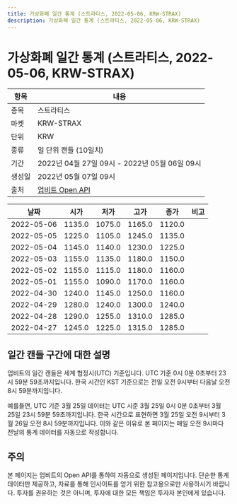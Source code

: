```yaml
---
title: 가상화폐 일간 통계 (스트라티스, 2022-05-06, KRW-STRAX)
description: 가상화폐 일간 통계 (스트라티스, 2022-05-06, KRW-STRAX)
---
```



가상화폐 일간 통계 (스트라티스, 2022-05-06, KRW-STRAX)
===

|항목|내용|
|--|--|
|종목|스트라티스|
|마켓|KRW-STRAX|
|단위|KRW|
|종류|일 단위 캔들 (10일치)|
|기간|2022년 04월 27일 09시 - 2022년 05월 06일 09시|
|생성일|2022년 05월 07일 09시|
|출처|[업비트 Open API](https://docs.upbit.com)|


|날짜|시가|저가|고가|종가|비고|
|--|--|--|--|--|--|
|2022-05-06|1135.0|1075.0|1165.0|1120.0|    |
|2022-05-05|1225.0|1105.0|1245.0|1135.0|    |
|2022-05-04|1145.0|1140.0|1230.0|1225.0|    |
|2022-05-03|1155.0|1135.0|1180.0|1150.0|    |
|2022-05-02|1155.0|1115.0|1180.0|1160.0|    |
|2022-05-01|1155.0|1090.0|1170.0|1160.0|    |
|2022-04-30|1240.0|1145.0|1250.0|1160.0|    |
|2022-04-29|1280.0|1240.0|1300.0|1240.0|    |
|2022-04-28|1290.0|1255.0|1310.0|1285.0|    |
|2022-04-27|1245.0|1225.0|1315.0|1285.0|    |


일간 캔들 구간에 대한 설명
---


업비트의 일간 캔들은 세계 협정시(UTC) 기준입니다. 
UTC 기준 0시 0분 0초부터 23시 59분 59초까지입니다. 
한국 시간인 KST 기준으로는 전일 오전 9시부터 다음날 오전 8시 59분까지입니다. 


예를들면, UTC 기준 3월 25일 데이터는 UTC 시준 3월 25일 0시 0분 0초부터 3월 25일 23시 59분 59초까지입니다. 
한국 시간으로 표현하면 3월 25일 오전 9시부터 3월 26일 오전 8시 59분까지입니다. 
이와 같은 이유로 본 페이지는 매일 오전 9시마다 전날의 통계 데이터를 자동으로 작성합니다. 


주의
---


본 페이지는 업비트의 Open API를 통하여 자동으로 생성된 페이지입니다. 
단순한 통계 데이터만 제공하고, 자료를 통해 인사이트를 얻기 위한 참고용으로만 사용하시기 바랍니다. 
투자를 권유하는 것은 아니며, 투자에 대한 모든 책임은 투자자 본인에게 있습니다. 
